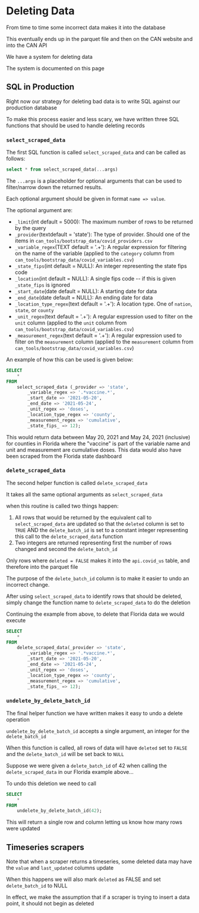 # Deleting Data

From time to time some incorrect data makes it into the database

This eventually ends up in the parquet file and then on the CAN website and into the CAN API

We have a system for deleting data

The system is documented on this page

## SQL in Production

Right now our strategy for deleting bad data is to write SQL against our production database

To make this process easier and less scary, we have written three SQL functions that should be used to handle deleting records

### `select_scraped_data`

The first SQL function is called `select_scraped_data` and can be called as follows:

```sql
select * from select_scraped_data(...args)
```

The `...args` is a placeholder for optional arguments that can be used to filter/narrow down the returned results.

Each optional argument should be given in format `name => value`.

The optional argument are:

- `_limit`(int default = 5000): The maximum number of rows to be returned by the query
- `_provider`(textdefault = 'state'): The type of provider. Should one of the items in `can_tools/bootstrap_data/covid_providers.csv`
- `_variable_regex`(TEXT default = '.+'): A regular expression for filtering on the name of the variable (applied to the `category` column from `can_tools/bootstrap_data/covid_variables.csv`)
- `_state_fips`(int default = NULL): An integer representing the state fips code
- `_location`(int default = NULL): A single fips code -- if this is given `_state_fips` is ignored
- `_start_date`(date default = NULL): A starting date for data
- `_end_date`(date default = NULL): An ending date for data
- `_location_type_regex`(text default = '.+'): A location type. One of `nation`, `state`, or `county`
- `_unit_regex`(text default = '.+'): A regular expression used to filter on the `unit` column (applied to the `unit` column from `can_tools/bootstrap_data/covid_variables.csv`)
- `_measurement_regex`(text default = '.+'): A regular expression used to filter on the `measurement` column (applied to the `measurement` column from `can_tools/bootstrap_data/covid_variables.csv`)

An example of how this can be used is given below:

```sql
SELECT
    *
FROM
    select_scraped_data (_provider => 'state',
        _variable_regex => '.*vaccine.*',
        _start_date => '2021-05-20',
        _end_date => '2021-05-24',
        _unit_regex => 'doses',
        _location_type_regex => 'county',
        _measurement_regex => 'cumulative',
        _state_fips_ => 12);
```

This would return data between May 20, 2021 and May 24, 2021 (inclusive) for counties in Florida where the "vaccine" is part of the variable name and unit and measurement are cumulative doses. This data would also have been scraped from the Florida state dashboard

### `delete_scraped_data`

The second helper function is called `delete_scraped_data`

It takes all the same optional arguments as `select_scraped_data`

when this routine is called two things happen:

1. All rows that would be returned by the equivalent call to `select_scraped_data` are updated so that the `deleted` column is set to `TRUE` AND the `delete_batch_id` is set to a constant integer representing this call to the `delete_scraped_data` function
2. Two integers are returned representing first the number of rows changed and second the `delete_batch_id`

Only rows where `deleted = FALSE` makes it into the `api.covid_us` table, and therefore into the parquet file

The purpose of the `delete_batch_id` column is to make it easier to undo an incorrect change.

After using `select_scraped_data` to identify rows that should be deleted, simply change the function name to `delete_scraped_data` to do the deletion

Continuing the example from above, to delete that Florida data we would execute

```sql
SELECT
    *
FROM
    delete_scraped_data(_provider => 'state',
        _variable_regex => '.*vaccine.*',
        _start_date => '2021-05-20',
        _end_date => '2021-05-24',
        _unit_regex => 'doses',
        _location_type_regex => 'county',
        _measurement_regex => 'cumulative',
        _state_fips_ => 12);
```

### `undelete_by_delete_batch_id`

The final helper function we have written makes it easy to undo a delete operation

`undelete_by_delete_batch_id` accepts a single argument, an integer for the `delete_batch_id`

When this function is called, all rows of data will have `deleted` set to `FALSE` and the `delete_batch_id` will be set back to `NULL`

Suppose we were given a `delete_batch_id` of 42 when calling the `delete_scraped_data` in our Florida example above...

To undo this deletion we need to call

```sql
SELECT
    *
FROM
    undelete_by_delete_batch_id(42);
```

This will return a single row and column letting us know how many rows were updated


## Timeseries scrapers

Note that when a scraper returns a timeseries, some deleted data may have the `value` and `last_updated` columns update

When this happens we will also mark `deleted` as FALSE and set `delete_batch_id` to NULL

In effect, we make the assumption that if a scraper is trying to insert a data point, it should not begin as deleted

